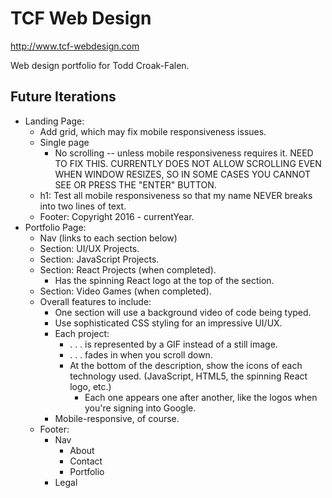# TCF Web Design

http://www.tcf-webdesign.com

Web design portfolio for Todd Croak-Falen.

## Future Iterations

- Landing Page:
  - Add grid, which may fix mobile responsiveness issues.
  - Single page
    - No scrolling -- unless mobile responsiveness requires it. NEED TO FIX THIS. CURRENTLY DOES NOT ALLOW SCROLLING EVEN WHEN WINDOW RESIZES, SO IN SOME CASES YOU CANNOT SEE OR PRESS THE "ENTER" BUTTON.
  - h1: Test all mobile responsiveness so that my name NEVER breaks into two lines of text.
  - Footer: Copyright 2016 - currentYear.
- Portfolio Page:
  - Nav (links to each section below)
  - Section: UI/UX Projects.
  - Section: JavaScript Projects.
  - Section: React Projects (when completed).
    - Has the spinning React logo at the top of the section.
  - Section: Video Games (when completed).
  - Overall features to include:
    - One section will use a background video of code being typed.
    - Use sophisticated CSS styling for an impressive UI/UX.
    - Each project:
      - . . . is represented by a GIF instead of a still image.
      - . . . fades in when you scroll down.
      - At the bottom of the description, show the icons of each technology used. (JavaScript, HTML5, the spinning React logo, etc.)
        - Each one appears one after another, like the logos when you're signing into Google.
    - Mobile-responsive, of course.
  - Footer:
    - Nav
      - About
      - Contact
      - Portfolio
    - Legal